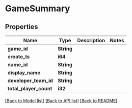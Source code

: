 # GameSummary

## Properties

Name | Type | Description | Notes
------------ | ------------- | ------------- | -------------
**game_id** | **String** |  | 
**create_ts** | **i64** |  | 
**name_id** | **String** |  | 
**display_name** | **String** |  | 
**developer_team_id** | **String** |  | 
**total_player_count** | **i32** |  | 

[[Back to Model list]](../README.md#documentation-for-models) [[Back to API list]](../README.md#documentation-for-api-endpoints) [[Back to README]](../README.md)


